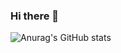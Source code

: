### Hi there 👋
![Anurag's GitHub stats](https://github-readme-stats.vercel.app/api?username=theashishsuthar&show_icons=true&theme=radical)
<!--
**theashishsuthar/theashishsuthar** is a ✨ _special_ ✨ repository because its `README.md` (this file) appears on your GitHub profile.

Here are some ideas to get you started:

- 🔭 I’m currently working on ...
- 🌱 I’m currently learning ...
- 👯 I’m looking to collaborate on ...
- 🤔 I’m looking for help with ...
- 💬 Ask me about ...
- 📫 How to reach me: ...
- 😄 Pronouns: ...
- ⚡ Fun fact: ...

-->
